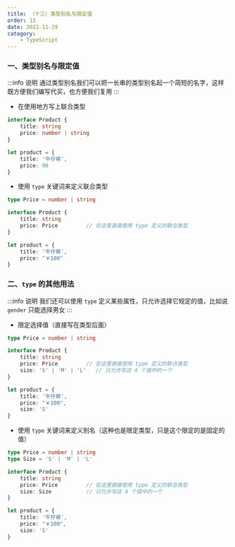 ```yaml
---
title: （十三）类型别名与限定值
order: 13
date: 2022-11-29
category:
    - TypeScript
---
```



### 一、类型别名与限定值
:::info 说明
通过类型别名我们可以把一长串的类型别名起一个简短的名字，这样既方便我们编写代买，也方便我们复用
:::

- 在使用地方写上联合类型

```ts
interface Product {
    title: string
    price: number | string
}

let product = {
    title: '牛仔裤',
    price: 90
}
```

- 使用 `type` 关键词来定义联合类型
```ts
type Price = number | string

interface Product {
    title: string
    price: Price         // 在这里直接使用 type 定义的联合类型
}

let product = {
    title: '牛仔裤',
    price: "￥100"
}
```

### 二、`type` 的其他用法
:::info 说明
我们还可以使用 `type` 定义某些属性，只允许选择它规定的值，比如说 `gender` 只能选择男女
:::

- 限定选择值（直接写在类型后面）
```ts
type Price = number | string

interface Product {
    title: string
    price: Price         // 在这里直接使用 type 定义的联合类型
    size: 'S' | 'M' | 'L'   // 只允许写这 4 个值中的一个
}

let product = {
    title: '牛仔裤',
    price: "￥100",
    size: 'S'
}
```

- 使用 `type` 关键词来定义别名（这种也是限定类型，只是这个限定的是固定的值）
```ts
type Price = number | string
type Size = 'S' | 'M' | 'L'

interface Product {
    title: string
    price: Price         // 在这里直接使用 type 定义的联合类型
    size: Size           // 只允许写这 4 个值中的一个
}

let product = {
    title: '牛仔裤',
    price: "￥100",
    size: 'S'
}
```